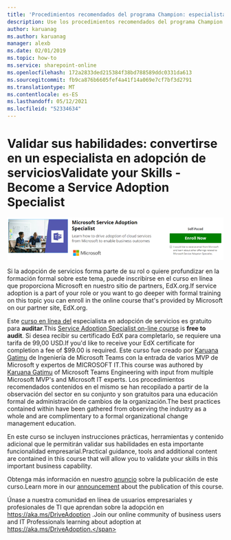 ```yaml
---
title: 'Procedimientos recomendados del programa Champion: especialista en adopción de servicios'
description: Use los procedimientos recomendados del programa Champion para impulsar la adopción de Office 365.
author: karuanag
ms.author: karuanag
manager: alexb
ms.date: 02/01/2019
ms.topic: how-to
ms.service: sharepoint-online
ms.openlocfilehash: 172a2833ded215384f38bd788589ddc0331da613
ms.sourcegitcommit: fb9ca876b6605fef4a41f14a069e7cf7bf3d2791
ms.translationtype: MT
ms.contentlocale: es-ES
ms.lasthandoff: 05/12/2021
ms.locfileid: "52334634"
---
```

# <a name="validate-your-skills---become-a-service-adoption-specialist"></a><span data-ttu-id="f353a-103">Validar sus habilidades: convertirse en un especialista en adopción de servicios</span><span class="sxs-lookup"><span data-stu-id="f353a-103">Validate your Skills - Become a Service Adoption Specialist</span></span>

![Curso de especialista en adopción de servicios](media/champs_sascourse.png)

<span data-ttu-id="f353a-105">Si la adopción de servicios forma parte de su rol o quiere profundizar en la formación formal sobre este tema, puede inscribirse en el curso en línea que proporciona Microsoft en nuestro sitio de partners, EdX.org.</span><span class="sxs-lookup"><span data-stu-id="f353a-105">If service adoption is a part of your role or you want to go deeper with formal training on this topic you can enroll in the online course that's provided by Microsoft on our partner site, EdX.org.</span></span> 

<span data-ttu-id="f353a-106">Este [curso en línea del](/learn/paths/m365-service-adoption/) especialista en adopción de servicios es gratuito para **auditar**.</span><span class="sxs-lookup"><span data-stu-id="f353a-106">This [Service Adoption Specialist on-line course](/learn/paths/m365-service-adoption/) is **free to audit**.</span></span>  <span data-ttu-id="f353a-107">Si desea recibir su certificado EdX para completarlo, se requiere una tarifa de 99,00 USD.</span><span class="sxs-lookup"><span data-stu-id="f353a-107">If you'd like to receive your EdX certificate for completion a fee of $99.00 is required.</span></span>  <span data-ttu-id="f353a-108">Este curso fue creado por [Karuana Gatimu](https://linkedin.com/in/karuanagatimu) de Ingeniería de Microsoft Teams con la entrada de varios MVP de Microsoft y expertos de MICROSOFT IT.</span><span class="sxs-lookup"><span data-stu-id="f353a-108">This course was authored by [Karuana Gatimu](https://linkedin.com/in/karuanagatimu) of Microsoft Teams Engineering with input from multiple Microsoft MVP's and Microsoft IT experts.</span></span>  <span data-ttu-id="f353a-109">Los procedimientos recomendados contenidos en el mismo se han recopilado a partir de la observación del sector en su conjunto y son gratuitos para una educación formal de administración de cambios de la organización.</span><span class="sxs-lookup"><span data-stu-id="f353a-109">The best practices contained within have been gathered from observing the industry as a whole and are complimentary to a formal organizational change management education.</span></span>  

<span data-ttu-id="f353a-110">En este curso se incluyen instrucciones prácticas, herramientas y contenido adicional que le permitirán validar sus habilidades en esta importante funcionalidad empresarial.</span><span class="sxs-lookup"><span data-stu-id="f353a-110">Practical guidance, tools and additional content are contained in this course that will allow you to validate your skills in this important business capability.</span></span>  

<span data-ttu-id="f353a-111">Obtenga más información en nuestro [anuncio](https://aka.ms/AdoptionCertAnnouncement) sobre la publicación de este curso.</span><span class="sxs-lookup"><span data-stu-id="f353a-111">Learn more in our [announcement](https://aka.ms/AdoptionCertAnnouncement) about the publication of this course.</span></span> 

<span data-ttu-id="f353a-112">Únase a nuestra comunidad en línea de usuarios empresariales y profesionales de TI que aprendan sobre la adopción en https://aka.ms/DriveAdoption .</span><span class="sxs-lookup"><span data-stu-id="f353a-112">Join our online community of business users and IT Professionals learning about adoption at https://aka.ms/DriveAdoption.</span></span>